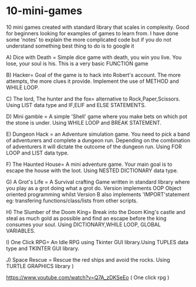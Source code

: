 # 10-mini-games
10 mini games created with standard library that scales in complexity. Good for beginners looking for examples of games to learn from.
I have done some 'notes' to explain the more complicated code but if you do not understand something best thing to do is to google it 

A) Dice with Death = Simple dice game with death, you win you live. You lose, your soul is his. This is a very basic FUNCTION game 

B) Hacker= Goal of the game is to hack into Robert's account. The more attempts, the more clues it provide. Implement the use of METHOD and WHILE LOOP.

C) The lord, The hunter and the fox= alternative to Rock,Paper,Scissors. Using LIST data type and IF,ELIF and ELSE STATEMENTS.

D) Mini gamble = A simple 'Shell' game where you make bets on which pot the stone is under. Using WHILE LOOP and BREAK STATEMENT. 

E) Dungeon Hack  = an Adventure simulation game. You need to pick a band of adventurers and complete a dungeon run. Depending on the combination of adventurers it will dictate the outcome of the dungeon run. Using FOR LOOP and LIST data type.

F) The Haunted House= A mini adventure game. Your main goal is to escape the house with the loot. Using NESTED DICTIONARY data type. 

G) A Grot's Life = A Survival crafting Game written in standard library where you play as a grot doing what a grot do. Version implements OOP Object oriented programming whilst Version B also implements 'IMPORT'statement eg: transfering functions/class/lists from other scripts. 

H) The Slumber of the Doom King= Break into the Doom King's castle and steal as much gold as possible and find an escape before the king consumes your soul. Using DICTIONARY,WHILE LOOP, GLOBAL VARIABLES.

I) One Click RPG= An Idle RPG using Tkinter GUI library.Using TUPLES data type and TKINTER GUI library. 

J) Space Rescue = Rescue the red ships and avoid the rocks. Using TURTLE GRAPHICS library ) 


https://www.youtube.com/watch?v=Q7A_zDKSeEo  ( One click rpg ) 
        
